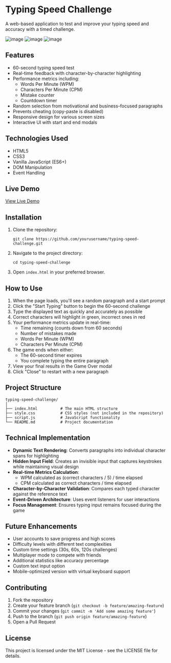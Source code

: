 # Typing Speed Challenge

A web-based application to test and improve your typing speed and accuracy with a timed challenge.

![image](https://github.com/user-attachments/assets/45f958c8-011d-452b-8be7-06866a5da6a6)
![image](https://github.com/user-attachments/assets/3048e38f-ab1f-4c97-bf90-50124df80534)
![image](https://github.com/user-attachments/assets/dc89ca01-cbfc-4f25-8fa8-d56cffaccc2a)


## Features

- 60-second typing speed test
- Real-time feedback with character-by-character highlighting
- Performance metrics including:
  - Words Per Minute (WPM)
  - Characters Per Minute (CPM)
  - Mistake counter
  - Countdown timer
- Random selection from motivational and business-focused paragraphs
- Prevents cheating (copy-paste is disabled)
- Responsive design for various screen sizes
- Interactive UI with start and end modals

## Technologies Used

- HTML5
- CSS3
- Vanilla JavaScript (ES6+)
- DOM Manipulation
- Event Handling

## Live Demo

[View Live Demo](https://yourusername.github.io/typing-speed-challenge)

## Installation

1. Clone the repository:
   ```
   git clone https://github.com/yourusername/typing-speed-challenge.git
   ```

2. Navigate to the project directory:
   ```
   cd typing-speed-challenge
   ```

3. Open `index.html` in your preferred browser.

## How to Use

1. When the page loads, you'll see a random paragraph and a start prompt
2. Click the "Start Typing" button to begin the 60-second challenge
3. Type the displayed text as quickly and accurately as possible
4. Correct characters will highlight in green, incorrect ones in red
5. Your performance metrics update in real-time:
   - Time remaining (counts down from 60 seconds)
   - Number of mistakes made
   - Words Per Minute (WPM)
   - Characters Per Minute (CPM)
6. The game ends when either:
   - The 60-second timer expires
   - You complete typing the entire paragraph
7. View your final results in the Game Over modal
8. Click "Close" to restart with a new paragraph

## Project Structure

```
typing-speed-challenge/
│
├── index.html          # The main HTML structure
├── style.css           # CSS styles (not included in the repository)
├── script.js           # JavaScript functionality
└── README.md           # Project documentation
```

## Technical Implementation

- **Dynamic Text Rendering**: Converts paragraphs into individual character spans for highlighting
- **Hidden Input Field**: Creates an invisible input that captures keystrokes while maintaining visual design
- **Real-time Metrics Calculation**:
  - WPM calculated as (correct characters / 5) / time elapsed
  - CPM calculated as correct characters / time elapsed
- **Character-by-Character Validation**: Compares each typed character against the reference text
- **Event-Driven Architecture**: Uses event listeners for user interactions
- **Focus Management**: Ensures typing input remains focused during the game

## Future Enhancements

- User accounts to save progress and high scores
- Difficulty levels with different text complexities
- Custom time settings (30s, 60s, 120s challenges)
- Multiplayer mode to compete with friends
- Additional statistics like accuracy percentage
- Custom text input option
- Mobile-optimized version with virtual keyboard support

## Contributing

1. Fork the repository
2. Create your feature branch (`git checkout -b feature/amazing-feature`)
3. Commit your changes (`git commit -m 'Add some amazing feature'`)
4. Push to the branch (`git push origin feature/amazing-feature`)
5. Open a Pull Request

## License

This project is licensed under the MIT License - see the LICENSE file for details.



